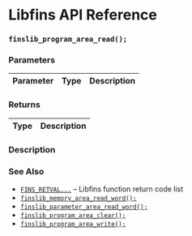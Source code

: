 # Libfins API Reference

### `finslib_program_area_read();`

### Parameters

| Parameter | Type | Description |
| :--- | :--- | :--- |

### Returns

| Type | Description |
| :--- | :--- |

### Description

### See Also

* [`FINS_RETVAL...`](FINS_RETVAL.md) &ndash; Libfins function return code list
* [`finslib_memory_area_read_word();`](finslib_memory_area_read_word.md)
* [`finslib_parameter_area_read_word();`](finslib_parameter_area_read_word.md)
* [`finslib_program_area_clear();`](finslib_program_area_clear.md)
* [`finslib_program_area_write();`](finslib_program_area_write.md)
